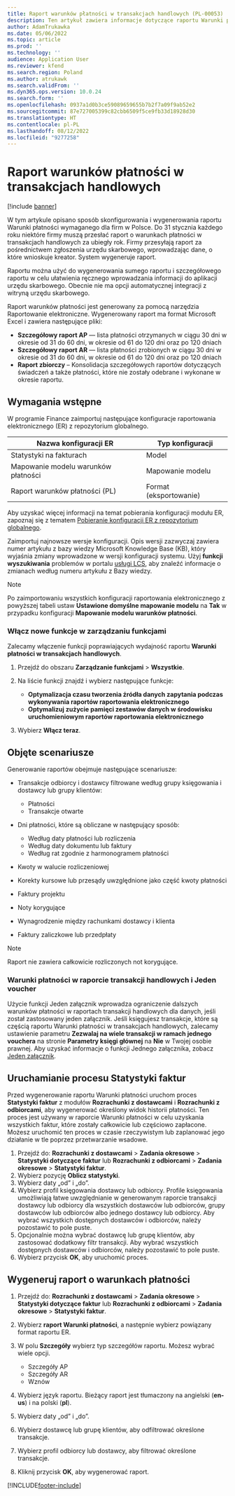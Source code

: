 ```yaml
---
title: Raport warunków płatności w transakcjach handlowych (PL-00053)
description: Ten artykuł zawiera informacje dotyczące raportu Warunki płatności oraz informacje dotyczące jego konfigurowania i generowania.
author: AdamTrukawka
ms.date: 05/06/2022
ms.topic: article
ms.prod: ''
ms.technology: ''
audience: Application User
ms.reviewer: kfend
ms.search.region: Poland
ms.author: atrukawk
ms.search.validFrom: ''
ms.dyn365.ops.version: 10.0.24
ms.search.form: ''
ms.openlocfilehash: 0937a1d0b3ce59089659655b7b2f7a09f9ab52e2
ms.sourcegitcommit: 87e727005399c82cbb6509f5ce9fb33d18928d30
ms.translationtype: HT
ms.contentlocale: pl-PL
ms.lasthandoff: 08/12/2022
ms.locfileid: "9277258"
---
```

# <a name="payment-terms-in-commercial-transactions-report"></a>Raport warunków płatności w transakcjach handlowych

[!include [banner](../includes/banner.md)]

W tym artykule opisano sposób skonfigurowania i wygenerowania raportu Warunki płatności wymaganego dla firm w Polsce. Do 31 stycznia każdego roku niektóre firmy muszą przesłać raport o warunkach płatności w transakcjach handlowych za ubiegły rok. Firmy przesyłają raport za pośrednictwem zgłoszenia urzędu skarbowego, wprowadzając dane, o które wnioskuje kreator. System wygeneruje raport.

Raportu można użyć do wygenerowania sumego raportu i szczegółowego raportu w celu ułatwienia ręcznego wprowadzania informacji do aplikacji urzędu skarbowego. Obecnie nie ma opcji automatycznej integracji z witryną urzędu skarbowego.

Raport warunków płatności jest generowany za pomocą narzędzia Raportowanie elektroniczne. Wygenerowany raport ma format Microsoft Excel i zawiera następujące pliki:

- **Szczegółowy raport AP** — lista płatności otrzymanych w ciągu 30 dni w okresie od 31 do 60 dni, w okresie od 61 do 120 dni oraz po 120 dniach
- **Szczegółowy raport AR** — lista płatności zrobionych w ciągu 30 dni w okresie od 31 do 60 dni, w okresie od 61 do 120 dni oraz po 120 dniach
- **Raport zbiorczy** – Konsolidacja szczegółowych raportów dotyczących świadczeń a także płatności, które nie zostały odebrane i wykonane w okresie raportu.

## <a name="prerequisites"></a>Wymagania wstępne

W programie Finance zaimportuj następujące konfiguracje raportowania elektronicznego (ER) z repozytorium globalnego.

| Nazwa konfiguracji ER              | Typ konfiguracji |
|------------------------------------|--------------------|
| Statystyki na fakturach             | Model              |
| Mapowanie modelu warunków płatności        | Mapowanie modelu      |
| Raport warunków płatności (PL)          | Format (eksportowanie) |

Aby uzyskać więcej informacji na temat pobierania konfiguracji modułu ER, zapoznaj się z tematem [Pobieranie konfiguracji ER z repozytorium globalnego](../../fin-ops-core/dev-itpro/analytics/er-download-configurations-global-repo.md).

Zaimportuj najnowsze wersje konfiguracji. Opis wersji zazwyczaj zawiera numer artykułu z bazy wiedzy Microsoft Knowledge Base (KB), który wyjaśnia zmiany wprowadzone w wersji konfiguracji systemu. Użyj **funkcji wyszukiwania** problemów w portalu [usługi LCS](https://lcs.dynamics.com/v2), aby znaleźć informacje o zmianach według numeru artykułu z Bazy wiedzy.

> [!NOTE]
> Po zaimportowaniu wszystkich konfiguracji raportowania elektronicznego z powyższej tabeli ustaw **Ustawione domyślne mapowanie modelu** na **Tak** w przypadku konfiguracji **Mapowanie modelu warunków płatności**.

### <a name="enable-features-in-feature-management"></a>Włącz nowe funkcje w zarządzaniu funkcjami

Zalecamy włączenie funkcji poprawiających wydajność raportu **Warunki płatności w transakcjach handlowych**.

1. Przejdź do obszaru **Zarządzanie funkcjami** > **Wszystkie**.
2. Na liście funkcji znajdź i wybierz następujące funkcje:

    - **Optymalizacja czasu tworzenia źródła danych zapytania podczas wykonywania raportów raportowania elektronicznego**
    - **Optymalizuj zużycie pamięci zestawów danych w środowisku uruchomieniowym raportów raportowania elektronicznego**

3. Wybierz **Włącz teraz**.

## <a name="scenarios-covered"></a>Objęte scenariusze

Generowanie raportów obejmuje następujące scenariusze:

- Transakcje odbiorcy i dostawcy filtrowane według grupy księgowania i dostawcy lub grupy klientów:

    - Płatności
    - Transakcje otwarte

- Dni płatności, które są obliczane w następujący sposób:

    - Według daty płatności lub rozliczenia
    - Według daty dokumentu lub faktury
    - Według rat zgodnie z harmonogramem płatności

- Kwoty w walucie rozliczeniowej
- Korekty kursowe lub przesądy uwzględnione jako część kwoty płatności
- Faktury projektu
- Noty korygujące
- Wynagrodzenie między rachunkami dostawcy i klienta
- Faktury zaliczkowe lub przedpłaty

> [!NOTE]
> Raport nie zawiera całkowicie rozliczonych not korygujące.

### <a name="payment-terms-in-commercial-transactions-report-and-one-voucher"></a>Warunki płatności w raporcie transakcji handlowych i Jeden voucher

Użycie funkcji Jeden załącznik wprowadza ograniczenie dalszych warunków płatności w raportach transakcji handlowych dla danych, jeśli został zastosowany jeden załącznik. Jeśli księgujesz transakcje, które są częścią raportu Warunki płatności w transakcjach handlowych, zalecamy ustawienie parametru **Zezwalaj na wiele transakcji w ramach jednego vouchera** na stronie **Parametry księgi głównej** na **Nie** w Twojej osobie prawnej. Aby uzyskać informacje o funkcji Jednego załącznika, zobacz [Jeden załącznik](../general-ledger/one-voucher.md).

## <a name="run-the-statistics-on-invoices-process"></a>Uruchamianie procesu Statystyki faktur

Przed wygenerowanie raportu Warunki płatności uruchom proces **Statystyki faktur** z modułów **Rozrachunki z dostawcami** i **Rozrachunki z odbiorcami**, aby wygenerować określony widok historii płatności. Ten proces jest używany w raporcie Warunki płatności w celu uzyskania wszystkich faktur, które zostały całkowicie lub częściowo zapłacone. Możesz uruchomić ten proces w czasie rzeczywistym lub zaplanować jego działanie w tle poprzez przetwarzanie wsadowe.

1. Przejdź do: **Rozrachunki z dostawcami** \> **Zadania okresowe** \> **Statystyki dotyczące faktur** lub **Rozrachunki z odbiorcami** \> **Zadania okresowe** \> **Statystyki faktur**.
2. Wybierz pozycję **Oblicz statystyki**.
3. Wybierz daty „od” i „do”.
4. Wybierz profil księgowania dostawcy lub odbiorcy. Profile księgowania umożliwiają łatwe uwzględnianie w generowanym raporcie transakcji dostawcy lub odbiorcy dla wszystkich dostawców lub odbiorców, grupy dostawców lub odbiorców albo jednego dostawcy lub odbiorcy. Aby wybrać wszystkich dostępnych dostawców i odbiorców, należy pozostawić to pole puste.
5. Opcjonalnie można wybrać dostawcę lub grupę klientów, aby zastosować dodatkowy filtr transakcji. Aby wybrać wszystkich dostępnych dostawców i odbiorców, należy pozostawić to pole puste.
6. Wybierz przycisk **OK**, aby uruchomić proces.

## <a name="generate-a-payment-terms-report"></a>Wygeneruj raport o warunkach płatności

1. Przejdź do: **Rozrachunki z dostawcami** \> **Zadania okresowe** \> **Statystyki dotyczące faktur** lub **Rozrachunki z odbiorcami** \> **Zadania okresowe** \> **Statystyki faktur**.
2. Wybierz **raport Warunki płatności**, a następnie wybierz powiązany format raportu ER.
3. W polu **Szczegóły** wybierz typ szczegółów raportu. Możesz wybrać wiele opcji.

    - Szczegóły AP
    - Szczegóły AR
    - Wznów

4. Wybierz język raportu. Bieżący raport jest tłumaczony na angielski (**en-us**) i na polski (**pl**).
5. Wybierz daty „od” i „do”.
6. Wybierz dostawcę lub grupę klientów, aby odfiltrować określone transakcje.
7. Wybierz profil odbiorcy lub dostawcy, aby filtrować określone transakcje.
8. Kliknij przycisk **OK**, aby wygenerować raport.

[!INCLUDE[footer-include](../../includes/footer-banner.md)]

